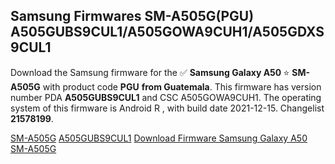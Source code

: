 <h2>Samsung Firmwares SM-A505G(PGU) A505GUBS9CUL1/A505GOWA9CUH1/A505GDXS9CUL1</h2>
Download the Samsung firmware for the ✅ <strong>Samsung Galaxy A50 </strong> ⭐ <strong>SM-A505G</strong> with product code <strong>PGU</strong> <strong> from Guatemala</strong>. This firmware has version number PDA <strong>A505GUBS9CUL1</strong> and CSC A505GOWA9CUH1. The operating system of this firmware is Android R , with build date 2021-12-15. Changelist <strong>21578199</strong>.


[SM-A505G](https://samfirm.shop/samsung/model/SM-A505G)
[A505GUBS9CUL1](https://samfirm.shop/samsung/pda/A505GUBS9CUL1)
[Download Firmware Samsung Galaxy A50 SM-A505G](https://samfirm.shop/samsung/firmware/482660)

